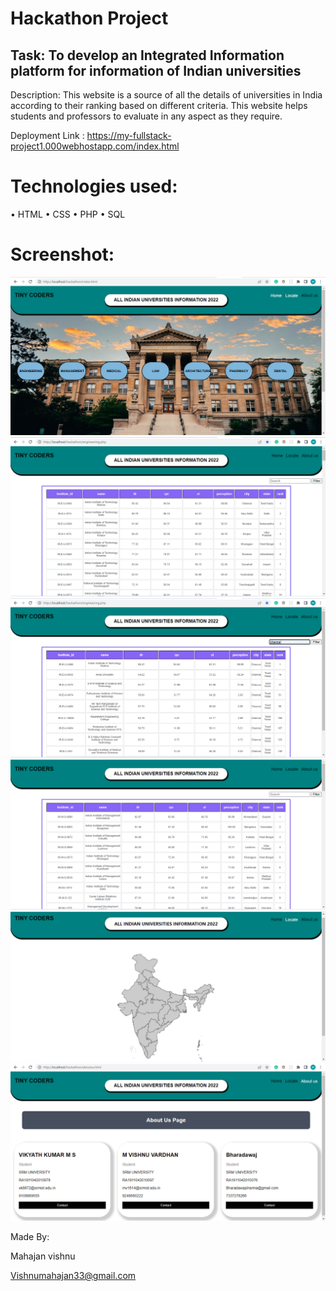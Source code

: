 
# Hackathon Project

## Task: To develop an Integrated Information platform for information of Indian universities
Description: This website is a source of all the details of universities in India according to their ranking based on different criteria. This website helps students and professors to evaluate in any aspect as they require.

Deployment Link : https://my-fullstack-project1.000webhostapp.com/index.html
# Technologies used:
•	HTML
•	CSS
•	PHP
•	SQL



# Screenshot:
![Untitled](image1.png)
![Untitled](image2.png)
![Untitled](image3.png)
![Untitled](image4.png)
![Untitled](image5.png)
![Untitled](image6.png)


Made By:

Mahajan vishnu

Vishnumahajan33@gmail.com
